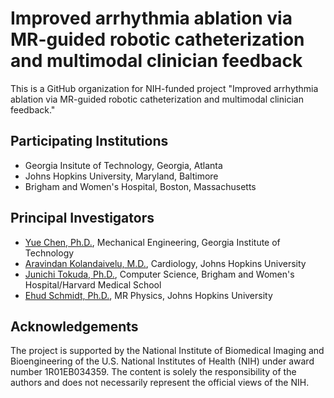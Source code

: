 # Improved arrhythmia ablation via MR-guided robotic catheterization and multimodal clinician feedback

This is a GitHub organization for NIH-funded project "Improved arrhythmia ablation via MR-guided robotic catheterization and multimodal clinician feedback."

## Participating Institutions
- Georgia Insitute of Technology, Georgia, Atlanta
- Johns Hopkins University, Maryland, Baltimore
- Brigham and Women's Hospital, Boston, Massachusetts

## Principal Investigators
- [Yue Chen, Ph.D.](https://research.gatech.edu/yue-chen), Mechanical Engineering, Georgia Institute of Technology
- [Aravindan Kolandaivelu, M.D.](https://www.hopkinsmedicine.org/profiles/details/aravindan-kolandaivelu), Cardiology, Johns Hopkins University
- [Junichi Tokuda, Ph.D.](https://tokuda-lab.bwh.harvard.edu/), Computer Science, Brigham and Women's Hospital/Harvard Medical School
- [Ehud Schmidt, Ph.D.](https://www.hopkinsmedicine.org/profiles/details/ehud-schmidt), MR Physics, Johns Hopkins University
  
## Acknowledgements
The project is supported by the National Institute of Biomedical Imaging and Bioengineering of the U.S. National Institutes of Health (NIH) under award number 1R01EB034359. The content is solely the responsibility of the authors and does not necessarily represent the official views of the NIH.
